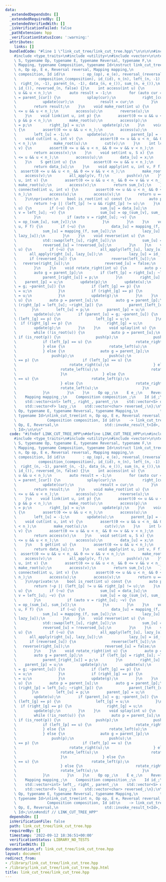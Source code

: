 ```yaml
---
data:
  _extendedDependsOn: []
  _extendedRequiredBy: []
  _extendedVerifiedWith: []
  _isVerificationFailed: false
  _pathExtension: hpp
  _verificationStatusIcon: ':warning:'
  attributes:
    links: []
  bundledCode: "#line 1 \"link_cut_tree/link_cut_tree.hpp\"\n\n\n\n#include <cassert>\n\
    #include <type_traits>\n#include <utility>\n#include <vector>\n\ntemplate <typename\
    \ S, typename Op, typename E, typename Reversal, typename F,\n          typename\
    \ Mapping, typename Composition, typename Id>\nstruct link_cut_tree {\n    link_cut_tree(int\
    \ n, Op op, E e, Reversal reversal, Mapping mapping,\n                  Composition\
    \ composition, Id id)\n        : op_(op), e_(e), reversal_(reversal), mapping_(mapping),\n\
    \          composition_(composition), id_(id), n_(n), left_(n, -1),\n        \
    \  right_(n, -1), parent_(n, -1), data_(n, e_()), sum_(n, e_()),\n          lazy_(n,\
    \ id_()), reversed_(n, false) {}\n    int access(int u) {\n        assert(0 <=\
    \ u && u < n_);\n        auto result = -1;\n        for (auto cur = u; ~cur; cur\
    \ = parent_[cur]) {\n            splay(cur);\n            right_[cur] = result;\n\
    \            update(cur);\n            result = cur;\n        }\n        splay(u);\n\
    \        return result;\n    }\n    void make_root(int u) {\n        assert(0\
    \ <= u && u < n_);\n        access(u);\n        reverse(u);\n        push(u);\n\
    \    }\n    void link(int u, int p) {\n        assert(0 <= u && u < n_ && 0 <=\
    \ p && p < n_);\n        make_root(u);\n        access(p);\n        parent_[u]\
    \ = p;\n        right_[p] = u;\n        update(p);\n    }\n    void cut(int u)\
    \ {\n        assert(0 <= u && u < n_);\n        access(u);\n        auto p = left_[u];\n\
    \        left_[u] = -1;\n        update(u);\n        parent_[p] = -1;\n    }\n\
    \    void cut(int u, int v) {\n        assert(0 <= u && u < n_ && 0 <= v && v\
    \ < n_);\n        make_root(u);\n        cut(v);\n    }\n    int lca(int u, int\
    \ v) {\n        assert(0 <= u && u < n_ && 0 <= v && v < n_);\n        access(u);\n\
    \        return access(v);\n    }\n    void set(int u, S x) {\n        assert(0\
    \ <= u && u < n_);\n        access(u);\n        data_[u] = x;\n        update(u);\n\
    \    }\n    S get(int u) {\n        assert(0 <= u && u < n_);\n        access(u);\n\
    \        return data_[u];\n    }\n    void apply(int u, int v, F f) {\n      \
    \  assert(0 <= u && u < n_ && 0 <= v && v < n_);\n        make_root(u);\n    \
    \    access(v);\n        all_apply(v, f);\n        push(v);\n    }\n    S prod(int\
    \ u, int v) {\n        assert(0 <= u && u < n_ && 0 <= v && v < n_);\n       \
    \ make_root(u);\n        access(v);\n        return sum_[v];\n    }\n    bool\
    \ connected(int u, int v) {\n        assert(0 <= u && u < n_ && 0 <= v && v <\
    \ n_);\n        access(u);\n        access(v);\n        return u == v || ~parent_[u];\n\
    \    }\n\nprivate:\n    bool is_root(int u) const {\n        auto p = parent_[u];\n\
    \        return !~p || (left_[p] != u && right_[p] != u);\n    }\n    void update(int\
    \ u) {\n        if (~u) {\n            sum_[u] = data_[u];\n            if (auto\
    \ v = left_[u]; ~v) {\n                sum_[u] = op_(sum_[v], sum_[u]);\n    \
    \        }\n            if (auto v = right_[u]; ~v) {\n                sum_[u]\
    \ = op_(sum_[u], sum_[v]);\n            }\n        }\n    }\n    void all_apply(int\
    \ u, F f) {\n        if (~u) {\n            data_[u] = mapping_(f, data_[u]);\n\
    \            sum_[u] = mapping_(f, sum_[u]);\n            lazy_[u] = composition_(f,\
    \ lazy_[u]);\n        }\n    }\n    void reverse(int u) {\n        if (~u) {\n\
    \            std::swap(left_[u], right_[u]);\n            sum_[u] = reversal_(sum_[u]);\n\
    \            reversed_[u] = !reversed_[u];\n        }\n    }\n    void push(int\
    \ u) {\n        if (~u) {\n            all_apply(left_[u], lazy_[u]);\n      \
    \      all_apply(right_[u], lazy_[u]);\n            lazy_[u] = id_();\n      \
    \      if (reversed_[u]) {\n                reverse(left_[u]);\n             \
    \   reverse(right_[u]);\n                reversed_[u] = false;\n            }\n\
    \        }\n    }\n    void rotate_right(int u) {\n        auto p = parent_[u];\n\
    \        auto g = parent_[p];\n        if (left_[p] = right_[u]; ~left_[p]) {\n\
    \            parent_[right_[u]] = p;\n        }\n        right_[u] = p;\n    \
    \    parent_[p] = u;\n        update(p);\n        update(u);\n        if (parent_[u]\
    \ = g; ~parent_[u]) {\n            if (left_[g] == p) {\n                left_[g]\
    \ = u;\n            }\n            if (right_[g] == p) {\n                right_[g]\
    \ = u;\n            }\n            update(g);\n        }\n    }\n    void rotate_left(int\
    \ u) {\n        auto p = parent_[u];\n        auto g = parent_[p];\n        if\
    \ (right_[p] = left_[u]; ~right_[p]) {\n            parent_[left_[u]] = p;\n \
    \       }\n        left_[u] = p;\n        parent_[p] = u;\n        update(p);\n\
    \        update(u);\n        if (parent_[u] = g; ~parent_[u]) {\n            if\
    \ (left_[g] == p) {\n                left_[g] = u;\n            }\n          \
    \  if (right_[g] == p) {\n                right_[g] = u;\n            }\n    \
    \        update(g);\n        }\n    }\n    void splay(int u) {\n        push(u);\n\
    \        while (!is_root(u)) {\n            auto p = parent_[u];\n           \
    \ if (is_root(p)) {\n                push(p);\n                push(u);\n    \
    \            if (left_[p] == u) {\n                    rotate_right(u);\n    \
    \            } else {\n                    rotate_left(u);\n                }\n\
    \            } else {\n                auto g = parent_[p];\n                push(g);\n\
    \                push(p);\n                push(u);\n                if (left_[g]\
    \ == p) {\n                    if (left_[p] == u) {\n                        rotate_right(p);\n\
    \                        rotate_right(u);\n                    } else {\n    \
    \                    rotate_left(u);\n                        rotate_right(u);\n\
    \                    }\n                } else {\n                    if (right_[p]\
    \ == u) {\n                        rotate_left(p);\n                        rotate_left(u);\n\
    \                    } else {\n                        rotate_right(u);\n    \
    \                    rotate_left(u);\n                    }\n                }\n\
    \            }\n        }\n    }\n    Op op_;\n    E e_;\n    Reversal reversal_;\n\
    \    Mapping mapping_;\n    Composition composition_;\n    Id id_;\n    int n_;\n\
    \    std::vector<int> left_, right_, parent_;\n    std::vector<S> data_, sum_;\n\
    \    std::vector<F> lazy_;\n    std::vector<char> reversed_;\n};\n\ntemplate <typename\
    \ Op, typename E, typename Reversal, typename Mapping,\n          typename Composition,\
    \ typename Id>\nlink_cut_tree(int n, Op op, E e, Reversal reversal, Mapping mapping,\n\
    \              Composition composition, Id id)\n    -> link_cut_tree<std::invoke_result_t<E>,\
    \ Op, E, Reversal,\n                     std::invoke_result_t<Id>, Mapping, Composition,\
    \ Id>;\n\n\n"
  code: "#ifndef LINK_CUT_TREE_HPP\n#define LINK_CUT_TREE_HPP\n\n#include <cassert>\n\
    #include <type_traits>\n#include <utility>\n#include <vector>\n\ntemplate <typename\
    \ S, typename Op, typename E, typename Reversal, typename F,\n          typename\
    \ Mapping, typename Composition, typename Id>\nstruct link_cut_tree {\n    link_cut_tree(int\
    \ n, Op op, E e, Reversal reversal, Mapping mapping,\n                  Composition\
    \ composition, Id id)\n        : op_(op), e_(e), reversal_(reversal), mapping_(mapping),\n\
    \          composition_(composition), id_(id), n_(n), left_(n, -1),\n        \
    \  right_(n, -1), parent_(n, -1), data_(n, e_()), sum_(n, e_()),\n          lazy_(n,\
    \ id_()), reversed_(n, false) {}\n    int access(int u) {\n        assert(0 <=\
    \ u && u < n_);\n        auto result = -1;\n        for (auto cur = u; ~cur; cur\
    \ = parent_[cur]) {\n            splay(cur);\n            right_[cur] = result;\n\
    \            update(cur);\n            result = cur;\n        }\n        splay(u);\n\
    \        return result;\n    }\n    void make_root(int u) {\n        assert(0\
    \ <= u && u < n_);\n        access(u);\n        reverse(u);\n        push(u);\n\
    \    }\n    void link(int u, int p) {\n        assert(0 <= u && u < n_ && 0 <=\
    \ p && p < n_);\n        make_root(u);\n        access(p);\n        parent_[u]\
    \ = p;\n        right_[p] = u;\n        update(p);\n    }\n    void cut(int u)\
    \ {\n        assert(0 <= u && u < n_);\n        access(u);\n        auto p = left_[u];\n\
    \        left_[u] = -1;\n        update(u);\n        parent_[p] = -1;\n    }\n\
    \    void cut(int u, int v) {\n        assert(0 <= u && u < n_ && 0 <= v && v\
    \ < n_);\n        make_root(u);\n        cut(v);\n    }\n    int lca(int u, int\
    \ v) {\n        assert(0 <= u && u < n_ && 0 <= v && v < n_);\n        access(u);\n\
    \        return access(v);\n    }\n    void set(int u, S x) {\n        assert(0\
    \ <= u && u < n_);\n        access(u);\n        data_[u] = x;\n        update(u);\n\
    \    }\n    S get(int u) {\n        assert(0 <= u && u < n_);\n        access(u);\n\
    \        return data_[u];\n    }\n    void apply(int u, int v, F f) {\n      \
    \  assert(0 <= u && u < n_ && 0 <= v && v < n_);\n        make_root(u);\n    \
    \    access(v);\n        all_apply(v, f);\n        push(v);\n    }\n    S prod(int\
    \ u, int v) {\n        assert(0 <= u && u < n_ && 0 <= v && v < n_);\n       \
    \ make_root(u);\n        access(v);\n        return sum_[v];\n    }\n    bool\
    \ connected(int u, int v) {\n        assert(0 <= u && u < n_ && 0 <= v && v <\
    \ n_);\n        access(u);\n        access(v);\n        return u == v || ~parent_[u];\n\
    \    }\n\nprivate:\n    bool is_root(int u) const {\n        auto p = parent_[u];\n\
    \        return !~p || (left_[p] != u && right_[p] != u);\n    }\n    void update(int\
    \ u) {\n        if (~u) {\n            sum_[u] = data_[u];\n            if (auto\
    \ v = left_[u]; ~v) {\n                sum_[u] = op_(sum_[v], sum_[u]);\n    \
    \        }\n            if (auto v = right_[u]; ~v) {\n                sum_[u]\
    \ = op_(sum_[u], sum_[v]);\n            }\n        }\n    }\n    void all_apply(int\
    \ u, F f) {\n        if (~u) {\n            data_[u] = mapping_(f, data_[u]);\n\
    \            sum_[u] = mapping_(f, sum_[u]);\n            lazy_[u] = composition_(f,\
    \ lazy_[u]);\n        }\n    }\n    void reverse(int u) {\n        if (~u) {\n\
    \            std::swap(left_[u], right_[u]);\n            sum_[u] = reversal_(sum_[u]);\n\
    \            reversed_[u] = !reversed_[u];\n        }\n    }\n    void push(int\
    \ u) {\n        if (~u) {\n            all_apply(left_[u], lazy_[u]);\n      \
    \      all_apply(right_[u], lazy_[u]);\n            lazy_[u] = id_();\n      \
    \      if (reversed_[u]) {\n                reverse(left_[u]);\n             \
    \   reverse(right_[u]);\n                reversed_[u] = false;\n            }\n\
    \        }\n    }\n    void rotate_right(int u) {\n        auto p = parent_[u];\n\
    \        auto g = parent_[p];\n        if (left_[p] = right_[u]; ~left_[p]) {\n\
    \            parent_[right_[u]] = p;\n        }\n        right_[u] = p;\n    \
    \    parent_[p] = u;\n        update(p);\n        update(u);\n        if (parent_[u]\
    \ = g; ~parent_[u]) {\n            if (left_[g] == p) {\n                left_[g]\
    \ = u;\n            }\n            if (right_[g] == p) {\n                right_[g]\
    \ = u;\n            }\n            update(g);\n        }\n    }\n    void rotate_left(int\
    \ u) {\n        auto p = parent_[u];\n        auto g = parent_[p];\n        if\
    \ (right_[p] = left_[u]; ~right_[p]) {\n            parent_[left_[u]] = p;\n \
    \       }\n        left_[u] = p;\n        parent_[p] = u;\n        update(p);\n\
    \        update(u);\n        if (parent_[u] = g; ~parent_[u]) {\n            if\
    \ (left_[g] == p) {\n                left_[g] = u;\n            }\n          \
    \  if (right_[g] == p) {\n                right_[g] = u;\n            }\n    \
    \        update(g);\n        }\n    }\n    void splay(int u) {\n        push(u);\n\
    \        while (!is_root(u)) {\n            auto p = parent_[u];\n           \
    \ if (is_root(p)) {\n                push(p);\n                push(u);\n    \
    \            if (left_[p] == u) {\n                    rotate_right(u);\n    \
    \            } else {\n                    rotate_left(u);\n                }\n\
    \            } else {\n                auto g = parent_[p];\n                push(g);\n\
    \                push(p);\n                push(u);\n                if (left_[g]\
    \ == p) {\n                    if (left_[p] == u) {\n                        rotate_right(p);\n\
    \                        rotate_right(u);\n                    } else {\n    \
    \                    rotate_left(u);\n                        rotate_right(u);\n\
    \                    }\n                } else {\n                    if (right_[p]\
    \ == u) {\n                        rotate_left(p);\n                        rotate_left(u);\n\
    \                    } else {\n                        rotate_right(u);\n    \
    \                    rotate_left(u);\n                    }\n                }\n\
    \            }\n        }\n    }\n    Op op_;\n    E e_;\n    Reversal reversal_;\n\
    \    Mapping mapping_;\n    Composition composition_;\n    Id id_;\n    int n_;\n\
    \    std::vector<int> left_, right_, parent_;\n    std::vector<S> data_, sum_;\n\
    \    std::vector<F> lazy_;\n    std::vector<char> reversed_;\n};\n\ntemplate <typename\
    \ Op, typename E, typename Reversal, typename Mapping,\n          typename Composition,\
    \ typename Id>\nlink_cut_tree(int n, Op op, E e, Reversal reversal, Mapping mapping,\n\
    \              Composition composition, Id id)\n    -> link_cut_tree<std::invoke_result_t<E>,\
    \ Op, E, Reversal,\n                     std::invoke_result_t<Id>, Mapping, Composition,\
    \ Id>;\n\n#endif // LINK_CUT_TREE_HPP"
  dependsOn: []
  isVerificationFile: false
  path: link_cut_tree/link_cut_tree.hpp
  requiredBy: []
  timestamp: '2022-09-12 18:36:51+00:00'
  verificationStatus: LIBRARY_NO_TESTS
  verifiedWith: []
documentation_of: link_cut_tree/link_cut_tree.hpp
layout: document
redirect_from:
- /library/link_cut_tree/link_cut_tree.hpp
- /library/link_cut_tree/link_cut_tree.hpp.html
title: link_cut_tree/link_cut_tree.hpp
---
```

